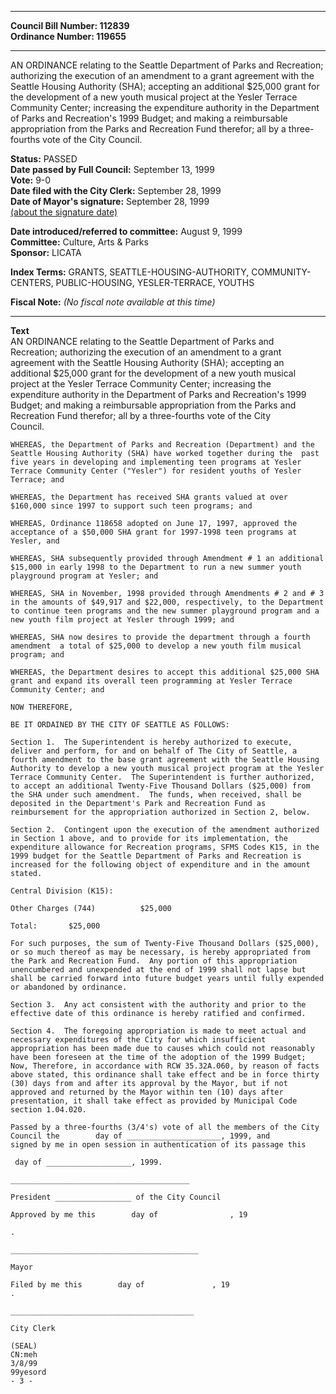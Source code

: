 * * * * *  
  
**Council Bill Number: [](#h0)[](#h2)112839**   
**Ordinance Number: 119655**  
  
* * * * *  
  
AN ORDINANCE relating to the Seattle Department of Parks and Recreation; authorizing the execution of an amendment to a grant agreement with the Seattle Housing Authority (SHA); accepting an additional $25,000 grant for the development of a new youth musical project at the Yesler Terrace Community Center; increasing the expenditure authority in the Department of Parks and Recreation's 1999 Budget; and making a reimbursable appropriation from the Parks and Recreation Fund therefor; all by a three-fourths vote of the City Council.  
  
**Status:** PASSED   
**Date passed by Full Council:** September 13, 1999   
**Vote:** 9-0   
**Date filed with the City Clerk:** September 28, 1999   
**Date of Mayor's signature:** September 28, 1999   
[(about the signature date)](/~public/approvaldate.htm)   
  
  
**Date introduced/referred to committee:** August 9, 1999   
**Committee:** Culture, Arts & Parks   
**Sponsor:** LICATA   
  
**Index Terms:** GRANTS, SEATTLE-HOUSING-AUTHORITY, COMMUNITY-CENTERS, PUBLIC-HOUSING, YESLER-TERRACE, YOUTHS  
  
**Fiscal Note:** *(No fiscal note available at this time)*  
  
* * * * *  
  
**Text**  
    AN ORDINANCE relating to the Seattle Department of Parks and  
    Recreation; authorizing the execution of an amendment to a grant  
    agreement with the Seattle Housing Authority (SHA); accepting an  
    additional $25,000 grant for the development of a new youth musical  
    project at the Yesler Terrace Community Center; increasing the  
    expenditure authority in the Department of Parks and Recreation's 1999  
    Budget; and making a reimbursable appropriation from the Parks and  
    Recreation Fund therefor; all by a three-fourths vote of the City  
    Council.  
  
    WHEREAS, the Department of Parks and Recreation (Department) and the  
    Seattle Housing Authority (SHA) have worked together during the  past  
    five years in developing and implementing teen programs at Yesler  
    Terrace Community Center ("Yesler") for resident youths of Yesler  
    Terrace; and  
  
    WHEREAS, the Department has received SHA grants valued at over  
    $160,000 since 1997 to support such teen programs; and  
  
    WHEREAS, Ordinance 118658 adopted on June 17, 1997, approved the  
    acceptance of a $50,000 SHA grant for 1997-1998 teen programs at  
    Yesler, and  
  
    WHEREAS, SHA subsequently provided through Amendment # 1 an additional  
    $15,000 in early 1998 to the Department to run a new summer youth  
    playground program at Yesler; and  
  
    WHEREAS, SHA in November, 1998 provided through Amendments # 2 and # 3  
    in the amounts of $49,917 and $22,000, respectively, to the Department  
    to continue teen programs and the new summer playground program and a  
    new youth film project at Yesler through 1999; and  
  
    WHEREAS, SHA now desires to provide the department through a fourth  
    amendment  a total of $25,000 to develop a new youth film musical  
    program; and  
  
    WHEREAS, the Department desires to accept this additional $25,000 SHA  
    grant and expand its overall teen programming at Yesler Terrace  
    Community Center; and  
  
    NOW THEREFORE,  
  
    BE IT ORDAINED BY THE CITY OF SEATTLE AS FOLLOWS:  
  
    Section 1.  The Superintendent is hereby authorized to execute,  
    deliver and perform, for and on behalf of The City of Seattle, a  
    fourth amendment to the base grant agreement with the Seattle Housing  
    Authority to develop a new youth musical project program at the Yesler  
    Terrace Community Center.  The Superintendent is further authorized,  
    to accept an additional Twenty-Five Thousand Dollars ($25,000) from  
    the SHA under such amendment.  The funds, when received, shall be  
    deposited in the Department's Park and Recreation Fund as  
    reimbursement for the appropriation authorized in Section 2, below.  
  
    Section 2.  Contingent upon the execution of the amendment authorized  
    in Section 1 above, and to provide for its implementation, the  
    expenditure allowance for Recreation programs, SFMS Codes K15, in the  
    1999 budget for the Seattle Department of Parks and Recreation is  
    increased for the following object of expenditure and in the amount  
    stated.  
  
    Central Division (K15):  
  
    Other Charges (744)          $25,000  
  
    Total:       $25,000  
  
    For such purposes, the sum of Twenty-Five Thousand Dollars ($25,000),  
    or so much thereof as may be necessary, is hereby appropriated from  
    the Park and Recreation Fund.  Any portion of this appropriation  
    unencumbered and unexpended at the end of 1999 shall not lapse but  
    shall be carried forward into future budget years until fully expended  
    or abandoned by ordinance.  
  
    Section 3.  Any act consistent with the authority and prior to the  
    effective date of this ordinance is hereby ratified and confirmed.  
  
    Section 4.  The foregoing appropriation is made to meet actual and  
    necessary expenditures of the City for which insufficient  
    appropriation has been made due to causes which could not reasonably  
    have been foreseen at the time of the adoption of the 1999 Budget;  
    Now, Therefore, in accordance with RCW 35.32A.060, by reason of facts  
    above stated, this ordinance shall take effect and be in force thirty  
    (30) days from and after its approval by the Mayor, but if not  
    approved and returned by the Mayor within ten (10) days after  
    presentation, it shall take effect as provided by Municipal Code  
    section 1.04.020.  
  
    Passed by a three-fourths (3/4's) vote of all the members of the City  
    Council the        day of _____________________, 1999, and  
    signed by me in open session in authentication of its passage this   
  
     day of ___________________, 1999.  
  
    ________________________________________  
  
    President _________________ of the City Council  
  
    Approved by me this        day of                , 19  
  
    .  
  
    __________________________________________  
  
    Mayor  
  
    Filed by me this        day of               , 19  
    .  
  
    _________________________________________  
  
    City Clerk  
  
    (SEAL)  
    CN:meh  
    3/8/99  
    99yesord  
    - 3 -  
